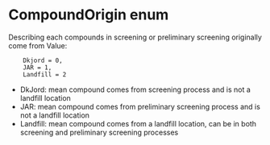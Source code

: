 # CompoundOrigin enum
Describing each compounds in screening or preliminary screening originally come from
Value:
```
    Dkjord = 0,
    JAR = 1,
    Landfill = 2
```
- DkJord: mean compound comes from screening process and is not a landfill location
- JAR: mean compound comes from preliminary screening process and is not a landfill location
- Landfill: mean compound comes from a landfill location, can be in both screening and preliminary screening processes